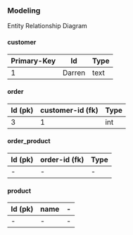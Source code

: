 ### Modeling

Entity Relationship Diagram

 #### customer

| Primary-Key | Id | Type |
| - | - | - |
| 1 | Darren | text

#### order

| Id (pk) | customer-id (fk) | Type|
| - | - | - |
| 3 | 1 | int |

#### order_product

| Id (pk) | order-id (fk) | Type |
| - | - | - |
| - | - | - |


#### product

| Id (pk) | name | - |
| - | - | - |
| - | - | - |
